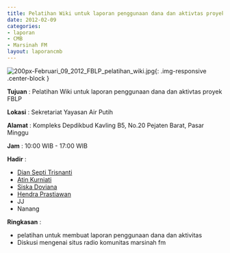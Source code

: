 ```yaml
---
title: Pelatihan Wiki untuk laporan penggunaan dana dan aktivtas proyek FBLP
date: 2012-02-09
categories:
- laporan
- CMB
- Marsinah FM
layout: laporancmb
---
```


![200px-Februari_09_2012_FBLP_pelatihan_wiki.jpg](/uploads/200px-Februari_09_2012_FBLP_pelatihan_wiki.jpg){: .img-responsive .center-block }


**Tujuan** : Pelatihan Wiki untuk laporan penggunaan dana dan aktivtas proyek FBLP	

**Lokasi** : Sekretariat Yayasan Air Putih

**Alamat** : Kompleks Depdikbud Kavling B5, No.20 Pejaten Barat, Pasar Minggu

**Jam** : 10:00 WIB - 17:00 WIB

**Hadir** : 
* [Dian Septi Trisnanti](http://wiki.ciptamedia.org/wiki/Dian_Septi_Trisnanti)
* [Atin Kurniati](http://wiki.ciptamedia.org/wiki/Atin_Kurniati)
* [Siska Doviana](http://wiki.ciptamedia.org/wiki/Siska_Doviana)
* [Hendra Prastiawan](http://wiki.ciptamedia.org/wiki/Hendra_Prastiawan)
* JJ
* Nanang

**Ringkasan** : 
* pelatihan untuk membuat laporan penggunaan dana dan aktivitas
* Diskusi mengenai situs radio komunitas marsinah fm
